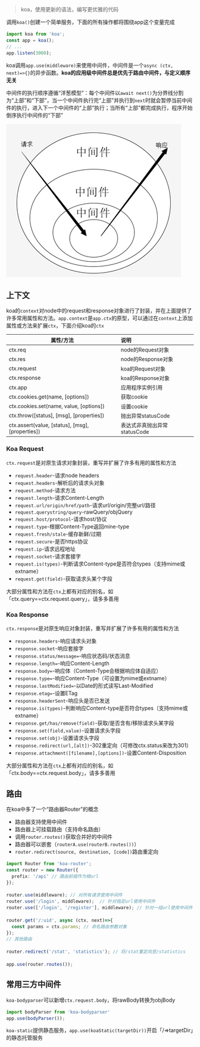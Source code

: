 > koa，使用更新的语法，编写更优雅的代码

调用`koa()`创建一个简单服务，下面的所有操作都将围绕app这个变量完成

```typescript
import koa from 'koa';
const app = koa();
// ...
app.listen(3000);
```

koa调用`app.use(middleware)`来使用中间件，中间件是一个`async (ctx, next)=>{}`的异步函数。**koa的应用级中间件总是优先于路由中间件，与定义顺序无关**

中间件的执行顺序遵循“洋葱模型”：每个中间件以`await next()`为分界线分割为“上部”和“下部”，当一个中间件执行完“上部”并执行到`next`时就会暂停当前中间件的执行，进入下一个中间件的“上部”执行；当所有“上部”都完成执行，程序开始倒序执行中间件的“下部”

![clipboard.png](./koa.assets/bV6D5Z.png)



## 上下文

koa的`context`对node中的request和response对象进行了封装，并在上面提供了许多常用属性和方法。`app.context`是`app.ctx`的原型，可以通过在`context`上添加属性或方法来扩展`ctx`，下面介绍koa的`ctx`

| 属性/方法                                        | 说明                         |
| ------------------------------------------------ | :--------------------------- |
| ctx.req                                          | node的Request对象            |
| ctx.res                                          | node的Response对象           |
| ctx.request                                      | koa的Request对象             |
| ctx.response                                     | koa的Response对象            |
| ctx.app                                          | 应用程序实例引用             |
| ctx.cookies.get(name, [options])                 | 获取cookie                   |
| ctx.cookies.set(name, value, [options])          | 设置cookie                   |
| ctx.throw([status], [msg], [properties])         | 抛出异常statusCode           |
| ctx.assert(value, [status], [msg], [properties]) | 表达式非真抛出异常statusCode |

### Koa Request

`ctx.request`是对原生请求对象封装，重写并扩展了许多有用的属性和方法

- `request.header`-请求node headers
- `request.headers`-解析后的请求头对象
- `request.method`-请求方法
- `request.length`-请求Content-Length
- `request.url/origin/href/path`-请求url/origin/完整url/路径
- `request.querystring/query`-rawQuery/objQuery
- `request.host/protocol`-请求host/协议
- `request.type`-根据Content-Type返回mine-type
- `request.fresh/stale`-缓存新鲜/过期
- `request.secure`-是否https协议
- `request.ip`-请求远程地址
- `request.socket`-请求套接字
- `request.is(types)`-判断请求Content-type是否符合types（支持mime或extname）
- `request.get(field)`-获取请求头某个字段

大部分属性和方法在`ctx`上都有对应的别名，如「ctx.query==ctx.request.query」，请多多善用

### Koa Response

`ctx.response`是对原生响应对象封装，重写并扩展了许多有用的属性和方法

- `response.headers`-响应请求头对象
- `response.socket`-响应套接字
- `response.status/message=`-响应状态码/状态消息
- `response.length=`-响应Content-Length
- `response.body=`-响应体（Content-Type会根据响应体自适应）
- `response.type=`-响应Content-Type（可设置为mime或extname）
- `response.lastModified=`-以Date的形式读写Last-Modified
- `response.etag=`-设置ETag
- `response.headerSent`-响应头是否已发送
- `response.is(types)`-判断响应Content-type是否符合types（支持mime或extname）
- `response.get/has/remove(field)`-获取/是否含有/移除请求头某字段
- `response.set(field,value)`-设置请求头字段
- `response.set(obj)`-设置请求头字段
- `response.redirect(url,[alt])`-302重定向（可修改ctx.status来改为301）
- `response.attachment([filename],[options])`-设置Content-Disposition

大部分属性和方法在`ctx`上都有对应的别名，如「ctx.body==ctx.request.body」，请多多善用



## 路由

在koa中多了一个“路由器Router”的概念

- 路由器支持使用中间件
- 路由器上可挂载路由（支持命名路由）
- 调用`router.routes()`获取合并好的中间件
- 路由器可以嵌套（`routerA.use(routerB.routes())`）
- `router.redirect(source, destination, [code])`路由重定向

```typescript
import Router from 'koa-router';
const router = new Router({
  prefix: '/api' // 路由前缀作为根url
});

router.use(middleware); // 对所有请求使用中间件
router.use('/login', middleware);  // 针对指定url使用中间件
router.use(['/login', '/register'], middleware); // 针对一组url使用中间件

router.get('/:uid', async (ctx, next)=>{
  const params = ctx.params; // 命名路由参数对象
});
// 其他路由

router.redirect('/stat', 'statistics'); // 将/stat重定向至/statistics

app.use(router.routes());
```



## 常用三方中间件

`koa-bodyparser`可以新增`ctx.request.body`，将rawBody转换为objBody

```typescript
import bodyParser from 'koa-bodyparser'
app.use(bodyParser());
```

`koa-static`提供静态服务，`app.use(koaStatic(targetDir))`开启「/=>targetDir」的静态托管服务

